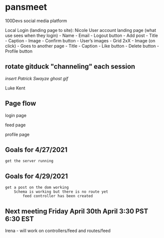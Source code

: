 
# pansmeet
100Devs social media platform

Local Login (landing page to site): Nicole
User account landing page (what use sees when they login)
    - Name
    - Email
    - Logout button
    - Add post
        - Title
        - Caption
        - Image
        - Confirm button
    - User’s images
    - Grid 2xX
    - Image (on click)
        - Goes to another page
            - Title
            - Caption
            - Like button
            - Delete button
            - Profile button


## rotate gitduck "channeling" each session

*insert Patrick Swayze ghost gif* 

Luke
Kent 

## Page flow

login page

feed page

profile page

## Goals for 4/27/2021
    get the server running 
## Goals for 4/29/2021
    get a post on the dom working
        Schema is working but there is no route yet 
            feed controller has been created 
            
             
## Next meeting Friday April 30th April  3:30 PST 6:30 EST

Irena - will work on controllers/feed and routes/feed

    
    